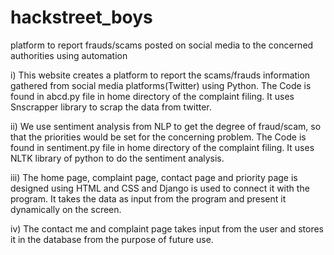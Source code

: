 # hackstreet_boys
platform to report frauds/scams posted on social media to the concerned authorities using automation

i) This website creates a platform to report the scams/frauds information gathered from social media platforms(Twitter) using Python.
    The Code is found in abcd.py file in home directory of the complaint filing. It uses Snscrapper library to scrap the data from twitter.

ii) We use sentiment analysis from NLP to get the degree of fraud/scam, so that the priorities would be set for the concerning problem.
      The Code is found in sentiment.py file in home directory of the complaint filing. It uses NLTK library of python to do the sentiment analysis.
      
iii) The home page, complaint page, contact page and priority page is designed using HTML and CSS and Django is used to connect it with the program.
     It takes the data as input from the program and present it dynamically on the screen.
     
iv) The contact me and complaint page takes input from the user and stores it in the database from the purpose of future use.
